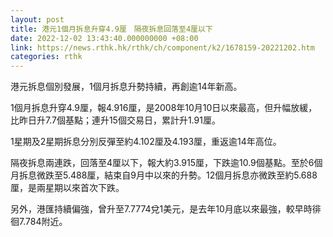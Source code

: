 ```yaml
---
layout: post
title: 港元1個月拆息升穿4.9厘　隔夜拆息回落至4厘以下
date: 2022-12-02 13:43:40.000000000 +08:00
link: https://news.rthk.hk/rthk/ch/component/k2/1678159-20221202.htm
categories: rthk
---
```


港元拆息個別發展，1個月拆息升勢持續，再創逾14年新高。

1個月拆息升穿4.9厘，報4.916厘，是2008年10月10日以來最高，但升幅放緩，比昨日升7.7個基點；連升15個交易日，累計升1.91厘。

1星期及2星期拆息分別反彈至約4.102厘及4.193厘，重返逾14年高位。

隔夜拆息兩連跌，回落至4厘以下，報大約3.915厘，下跌逾10.9個基點。至於6個月拆息微跌至5.488厘，結束自9月中以來的升勢。12個月拆息亦微跌至約5.688厘，是兩星期以來首次下跌。

另外，港匯持續偏強，曾升至7.7774兌1美元，是去年10月底以來最強，較早時徘徊7.784附近。
